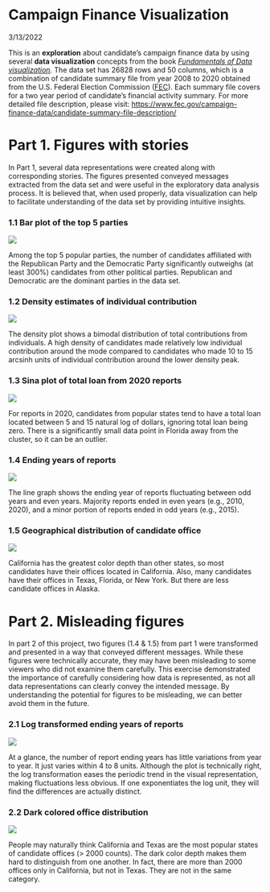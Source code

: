 Campaign Finance Visualization
================
3/13/2022

This is an **exploration** about candidate’s campaign finance data by
using several **data visualization** concepts from the book
[*Fundamentals of Data
visualization*](https://clauswilke.com/dataviz/index.html). The data set
has 26828 rows and 50 columns, which is a combination of candidate
summary file from year 2008 to 2020 obtained from the U.S. Federal
Election Commission ([FEC](https://www.fec.gov/)). Each summary file
covers for a two year period of candidate’s financial activity summary.
For more detailed file description, please visit:
<https://www.fec.gov/campaign-finance-data/candidate-summary-file-description/>

# Part 1. Figures with stories

In Part 1, several data representations were created along with
corresponding stories. The figures presented conveyed messages extracted
from the data set and were useful in the exploratory data analysis
process. It is believed that, when used properly, data visualization can
help to facilitate understanding of the data set by providing intuitive
insights.

### 1.1 Bar plot of the top 5 parties

![](dataviz_files/figure-gfm/party-barplot-1.png)<!-- -->

Among the top 5 popular parties, the number of candidates affiliated
with the Republican Party and the Democratic Party significantly
outweighs (at least 300%) candidates from other political parties.
Republican and Democratic are the dominant parties in the data set.

### 1.2 Density estimates of individual contribution

![](dataviz_files/figure-gfm/individual-contribution-density-1.png)<!-- -->

The density plot shows a bimodal distribution of total contributions
from individuals. A high density of candidates made relatively low
individual contribution around the mode compared to candidates who made
10 to 15 arcsinh units of individual contribution around the lower
density peak.

### 1.3 Sina plot of total loan from 2020 reports

![](dataviz_files/figure-gfm/sina-total-loan-1.png)<!-- -->

For reports in 2020, candidates from popular states tend to have a total
loan located between 5 and 15 natural log of dollars, ignoring total
loan being zero. There is a significantly small data point in Florida
away from the cluster, so it can be an outlier.

### 1.4 Ending years of reports

![](dataviz_files/figure-gfm/timeline-report-1.png)<!-- -->

The line graph shows the ending year of reports fluctuating between odd
years and even years. Majority reports ended in even years (e.g., 2010,
2020), and a minor portion of reports ended in odd years (e.g., 2015).

### 1.5 Geographical distribution of candidate office

![](dataviz_files/figure-gfm/choropleth-candidate-office-1.png)<!-- -->

California has the greatest color depth than other states, so most
candidates have their offices located in California. Also, many
candidates have their offices in Texas, Florida, or New York. But there
are less candidate offices in Alaska.

# Part 2. Misleading figures

In part 2 of this project, two figures (1.4 & 1.5) from part 1 were
transformed and presented in a way that conveyed different messages.
While these figures were technically accurate, they may have been
misleading to some viewers who did not examine them carefully. This
exercise demonstrated the importance of carefully considering how data
is represented, as not all data representations can clearly convey the
intended message. By understanding the potential for figures to be
misleading, we can better avoid them in the future.

### 2.1 Log transformed ending years of reports

![](dataviz_files/figure-gfm/bad-timeline-report-1.png)<!-- -->

At a glance, the number of report ending years has little variations
from year to year. It just varies within 4 to 8 units. Although the plot
is technically right, the log transformation eases the periodic trend in
the visual representation, making fluctuations less obvious. If one
exponentiates the log unit, they will find the differences are actually
distinct.

### 2.2 Dark colored office distribution

![](dataviz_files/figure-gfm/bad-choropleth-candidate-office-1.png)<!-- -->

People may naturally think California and Texas are the most popular
states of candidate offices (&gt; 2000 counts). The dark color depth
makes them hard to distinguish from one another. In fact, there are more
than 2000 offices only in California, but not in Texas. They are not in
the same category.
